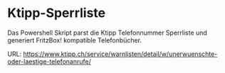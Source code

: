 # Ktipp-Sperrliste

Das Powershell Skript parst die Ktipp Telefonnummer Sperrliste und generiert FritzBox! kompatible Telefonbücher.

URL: https://www.ktipp.ch/service/warnlisten/detail/w/unerwuenschte-oder-laestige-telefonanrufe/
